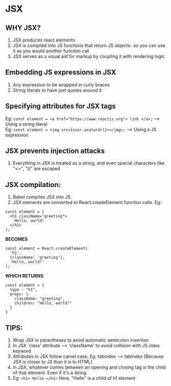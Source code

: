 # JSX

## WHY JSX?
1. JSX produces react elements
2. JSX is compiled into JS functions that return JS objects- so you can use it as you would another funciton call
3. JSX serves as a visual aid for markup by coupling it with rendering logic

## Embedding JS expressions in JSX
1. Any expression to be wrapped in curly braces
2. String literals to have just quotes around it

## Specifying attributes for JSX tags
Eg: `const element = <a href="https://www.reactjs.org"> link </a>;`   --> Using a string literal\
Eg: `const element = <img src={user.avatarUrl}></img>;`  --> Using a JS expression


## JSX prevents injection attacks
1. Everything in JSX is treated as a string, and even special characters like "<>", "()" are escaped

## JSX compilation:
1. Babel compiles JSX into JS
2. JSX elements are converted to React.createElement function calls. Eg: 

``` 
const element = (
  <h1 className="greeting">
    Hello, world!
  </h1>
); 
``` 

**BECOMES**

``` 
const element = React.createElement(
  'h1',
  {className: 'greeting'},
  'Hello, world!'
); 
```

**WHICH RETURNS**

``` 
const element = {
  type : "h1",
  props: {
    className: "greeting",
    children: "Hello, world!"
  }
} 
```

## TIPS: 
1. Wrap JSX in parantheses to avoid automatic semicolon insertion
2. In JSX 'class' attribute --> 'className' to avoid collision with JS class keyword
3. Attributes in JSX follow camel case, Eg: tabindex --> tabIndex [Because JSX is closer to JS than it is to HTML]
4. In JSX, whatever comes between an opening and closing tag is the child of that element. Even if it's a string. 
5. Eg: ` <h1> Hello </h1> ` Here, "Hello" is a child of h1 element

